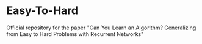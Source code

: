 # Easy-To-Hard
Official repository for the paper "Can You Learn an Algorithm? Generalizing from Easy to Hard Problems with Recurrent Networks"
